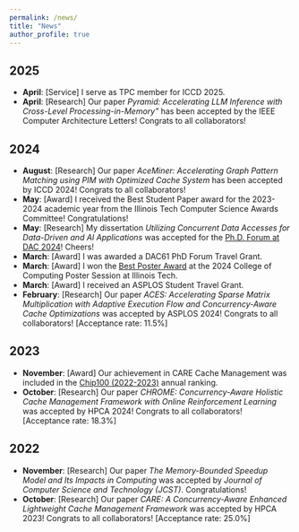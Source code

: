 ```yaml
---
permalink: /news/
title: "News"
author_profile: true
---
```

## 2025
- **April**: [Service] I serve as TPC member for ICCD 2025.
- **April**: [Research] Our paper *Pyramid: Accelerating LLM Inference with Cross-Level Processing-in-Memory"* has been accepted by the IEEE Computer Architecture Letters! Congrats to all collaborators!

## 2024

- **August**: [Research] Our paper *AceMiner: Accelerating Graph Pattern Matching using PIM with Optimized Cache System* has been accepted by ICCD 2024! Congrats to all collaborators!
- **May**: [Award] I received the Best Student Paper award for the 2023-2024 academic year from the Illinois Tech Computer Science Awards Committee! Congratulations!
- **May**: [Research] My dissertation *Utilizing Concurrent Data Accesses for Data-Driven and AI Applications* was accepted for the [Ph.D. Forum at DAC 2024](https://www.dac.com/Attend/Students-Scholarships/PhD-Forum)! Cheers!
- **March**: [Award] I was awarded a DAC61 PhD Forum Travel Grant.
- **March**: [Award] I won the [Best Poster Award](../files/Certificates/certificate_2024_college_of_computing_poster.pdf) at the 2024 College of Computing Poster Session at Illinois Tech.
- **March**: [Award] I received an ASPLOS Student Travel Grant.
- **February**: [Research] Our paper *ACES: Accelerating Sparse Matrix Multiplication with Adaptive Execution Flow and Concurrency-Aware Cache Optimizations* was accepted by ASPLOS 2024! Congrats to all collaborators! [Acceptance rate: 11.5%]

## 2023

- **November**: [Award] Our achievement in CARE Cache Management was included in the [Chip100 (2022-2023)](https://www.benchcouncil.org/evaluation/chips/annual.html) annual ranking.
- **October**: [Research] Our paper *CHROME: Concurrency-Aware Holistic Cache Management Framework with Online Reinforcement Learning* was accepted by HPCA 2024! Congrats to all collaborators! [Acceptance rate: 18.3%]

## 2022

- **November**: [Research] Our paper *The Memory-Bounded Speedup Model and Its Impacts in Computing* was accepted by *Journal of Computer Science and Technology (JCST)*. Congratulations!
- **October**: [Research] Our paper *CARE: A Concurrency-Aware Enhanced Lightweight Cache Management Framework* was accepted by HPCA 2023! Congrats to all collaborators! [Acceptance rate: 25.0%]
